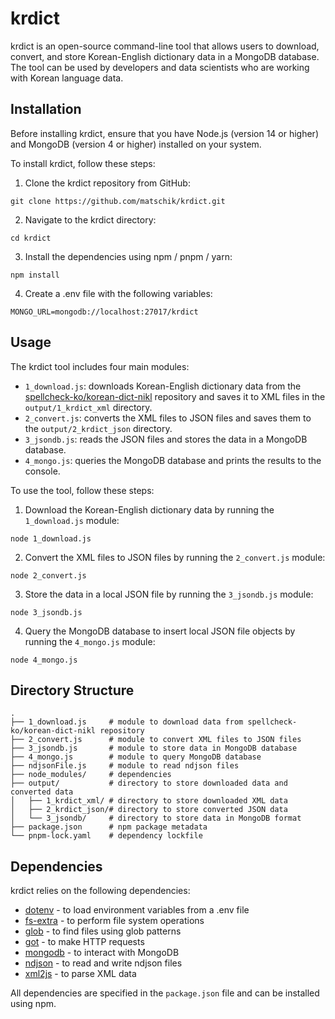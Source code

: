 # krdict

krdict is an open-source command-line tool that allows users to download, convert, and store Korean-English dictionary data in a MongoDB database. The tool can be used by developers and data scientists who are working with Korean language data.

## Installation

Before installing krdict, ensure that you have Node.js (version 14 or higher) and MongoDB (version 4 or higher) installed on your system.

To install krdict, follow these steps:

1. Clone the krdict repository from GitHub:

```
git clone https://github.com/matschik/krdict.git
```

2. Navigate to the krdict directory:

```
cd krdict
```

3. Install the dependencies using npm / pnpm / yarn:

```
npm install
```

4. Create a .env file with the following variables:

```
MONGO_URL=mongodb://localhost:27017/krdict
```

## Usage

The krdict tool includes four main modules:

- `1_download.js`: downloads Korean-English dictionary data from the [spellcheck-ko/korean-dict-nikl](https://github.com/spellcheck-ko/korean-dict-nikl) repository and saves it to XML files in the `output/1_krdict_xml` directory.
- `2_convert.js`: converts the XML files to JSON files and saves them to the `output/2_krdict_json` directory.
- `3_jsondb.js`: reads the JSON files and stores the data in a MongoDB database.
- `4_mongo.js`: queries the MongoDB database and prints the results to the console.

To use the tool, follow these steps:

1. Download the Korean-English dictionary data by running the `1_download.js` module:

```
node 1_download.js
```

2. Convert the XML files to JSON files by running the `2_convert.js` module:

```
node 2_convert.js
```

3. Store the data in a local JSON file by running the `3_jsondb.js` module:

```
node 3_jsondb.js
```

4. Query the MongoDB database to insert local JSON file objects by running the `4_mongo.js` module:

```
node 4_mongo.js
```

## Directory Structure

```
.
├── 1_download.js     # module to download data from spellcheck-ko/korean-dict-nikl repository
├── 2_convert.js      # module to convert XML files to JSON files
├── 3_jsondb.js       # module to store data in MongoDB database
├── 4_mongo.js        # module to query MongoDB database
├── ndjsonFile.js     # module to read ndjson files
├── node_modules/     # dependencies
├── output/           # directory to store downloaded data and converted data
│   ├── 1_krdict_xml/ # directory to store downloaded XML data
│   ├── 2_krdict_json/# directory to store converted JSON data
│   └── 3_jsondb/     # directory to store data in MongoDB format
├── package.json      # npm package metadata
└── pnpm-lock.yaml    # dependency lockfile
```

## Dependencies

krdict relies on the following dependencies:

- [dotenv](https://www.npmjs.com/package/dotenv) - to load environment variables from a .env file
- [fs-extra](https://www.npmjs.com/package/fs-extra) - to perform file system operations
- [glob](https://www.npmjs.com/package/glob) - to find files using glob patterns
- [got](https://www.npmjs.com/package/got) - to make HTTP requests
- [mongodb](https://www.npmjs.com/package/mongodb) - to interact with MongoDB
- [ndjson](https://www.npmjs.com/package/ndjson) - to read and write ndjson files
- [xml2js](https://www.npmjs.com/package/xml2js) - to parse XML data

All dependencies are specified in the `package.json` file and can be installed using npm.
